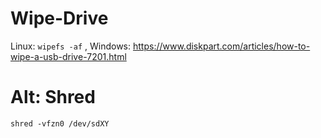 # Wipe-Drive
Linux: `wipefs -af` , Windows: https://www.diskpart.com/articles/how-to-wipe-a-usb-drive-7201.html

# Alt: Shred
`shred -vfzn0 /dev/sdXY`

